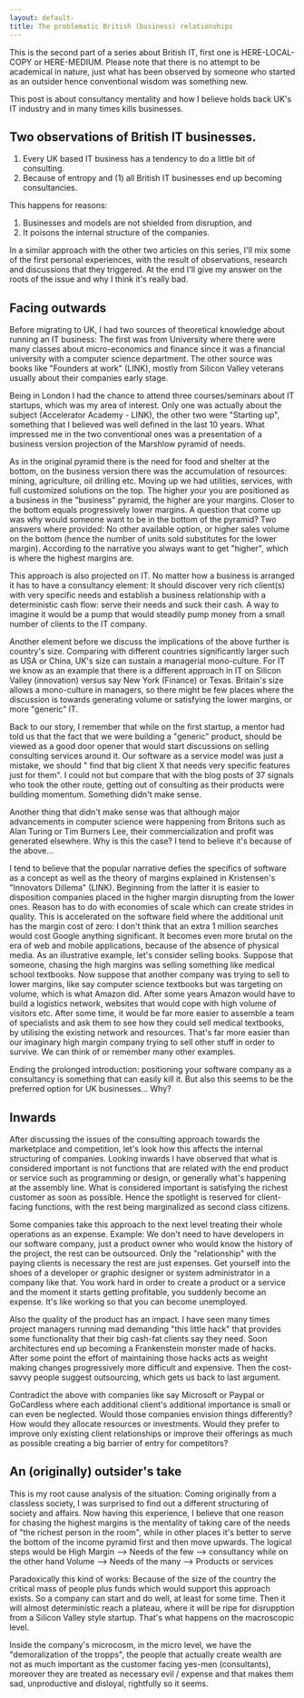 ```yaml
---
layout: default-
title: The problematic British (business) relationships
---
```


This is the second part of a series about British IT, first one is HERE-LOCAL-COPY or HERE-MEDIUM. Please note that there is no attempt to be academical in nature, just what has been observed by someone who started as an outsider hence conventional wisdom was something new.

This post is about consultancy mentality and how I believe holds back UK's IT industry and in many times kills businesses.

## Two observations of British IT businesses.

1. Every UK based IT business has a tendency to do a little bit of consulting.
2. Because of entropy and (1) all British IT businesses end up becoming
consultancies.

This happens for reasons:

1. Businesses and models are not shielded from disruption, and
2. It poisons the internal structure of the companies.

In a similar approach with the other two articles on this series, I'll mix some of the first personal experiences, with the result of observations, research and discussions that they triggered. At the end I'll give my answer on the roots of the issue and why I think it's really bad.

## Facing outwards

Before migrating to UK, I had two sources of theoretical knowledge about running an IT business: The first was from University where there were many classes about micro-economics and finance since it was a financial university with a computer science department. The other source was books like "Founders at work" (LINK), mostly from Silicon Valley veterans usually about their companies early stage.

Being in London I had the chance to attend three courses/seminars about IT startups, which was my area of interest. Only one was actually about the subject (Accelerator Academy - LINK), the other two were "Starting up", something that I believed was well defined in the last 10 years. What impressed me in the two conventional ones was a presentation of a business version projection of the Marshlow pyramid of needs.

As in the original pyramid there is the need for food and shelter at the bottom, on the business version there was the accumulation of resources: mining, agriculture, oil drilling etc. Moving up we had utilities, services, with full customized solutions on the top. The higher your you are positioned as a business in the "business" pyramid, the higher are your margins. Closer to the bottom equals progressively lower margins. A question that come up was why would someone want to be in the bottom of the pyramid? Two answers where provided: No other available option, or higher sales volume on the bottom (hence the number of units sold substitutes for the lower margin). According to the narrative you always want to get "higher", which is where the highest margins are.

This approach is also projected on IT. No matter how a business is arranged it has to have a  consultancy element: It should discover very rich client(s) with very specific needs and establish a business relationship with a deterministic cash flow: serve their needs and suck their cash. A way to imagine it would be a pump that would steadily pump money from a small number of clients to the IT company.

Another element before we discuss the implications of the above further is country's size. Comparing with different countries significantly larger such as USA or China, UK's size can sustain a managerial mono-culture. For IT we know as an example that there is a different approach in IT on Silicon Valley (innovation) versus say New York (Finance) or Texas. Britain's size allows a mono-culture in managers, so there might be few places where the discussion is towards generating volume or satisfying the lower margins, or more "generic" IT.

Back to our story, I remember that while on the first startup, a mentor had told us that the fact that we were building a "generic" product, should be viewed as a good door opener that would start discussions on selling consulting services around it. Our software as a service model was just a mistake, we should " find that big client X that needs very specific features just for them". I could not but compare that with the blog posts of 37 signals who took the other route, getting out of consulting as their products were building momentum. Something didn't make sense.

Another thing that didn't make sense was that although major advancements in computer science were happening from Britons such as Alan Turing or Tim Burners Lee, their commercialization and profit was generated elsewhere. Why is this the case? I tend to believe it's because of the above...

I tend to believe that the popular narrative defies the specifics of software as a concept as well as the theory of margins explained in Kristensen's "Innovators Dillema" (LINK). Beginning from the latter it is easier to disposition companies placed in the higher margin disrupting from the lower ones. Reason has to do with economies of scale which can create strides in quality. This is accelerated on the software field where the additional unit has the margin cost of zero: I don't think that an extra 1 million searches would cost Google anything significant. It becomes even more brutal on the era of web and mobile applications, because of the absence of physical media. As an illustrative example, let's consider selling books. Suppose that someone, chasing the high margins was selling something like medical school textbooks. Now suppose that another company was trying to sell to lower margins, like say computer science textbooks but was targeting on volume, which is what Amazon did. After some years Amazon would have to build a logistics network, websites that would cope with high volume of visitors etc. After some time, it would be far more easier to assemble a team of specialists and ask them to see how they could sell medical textbooks, by utilising the existing network and resources. That's far more easier than our imaginary high margin company trying to sell other stuff in order to survive. We can think of or remember many other examples.

Ending the prolonged introduction: positioning your software company as a consultancy is something that can easily kill it. But also this seems to be the preferred option for UK businesses... Why?

## Inwards

After discussing the issues of the consulting approach towards the marketplace and competition, let's look how this affects the internal structuring of companies. Looking inwards I have observed that what is considered important is not functions that are related with the end product or service such as programming or design, or generally what's happening at the assembly line. What is considered important is satisfying the richest customer as soon as possible. Hence the spotlight is reserved for client-facing functions, with the rest being marginalized as second class citizens.

Some companies take this approach to the next level treating their whole operations as an expense. Example: We don't need to have developers in our software company, just a product owner who would know the history of the project, the rest can be outsourced. Only the "relationship" with the paying clients is necessary the rest are just expenses. Get yourself into the shoes of a developer or graphic designer or system administrator in a company like that. You work hard in order to create a product or a service and the moment it starts getting profitable, you suddenly become an expense. It's like working so that you can become unemployed.

Also the quality of the product has an impact. I have seen many times project managers running mad demanding "this little hack" that provides some functionality that their big cash-fat clients say they need. Soon architectures end up becoming a Frankenstein monster made of hacks. After some point the effort of maintaining those hacks acts as weight making changes progressively more difficult and expensive. Then the cost-savvy people suggest outsourcing, which gets us back to last argument.

Contradict the above with companies like say Microsoft or Paypal or GoCardless where each additional client's additional importance is small or can even be neglected. Would those companies envision things differently? How would they allocate resources or investments. Would they prefer to improve only existing client relationships or improve their offerings as much as possible creating a big barrier of entry for competitors?

## An (originally) outsider's take

This is my root cause analysis of the situation: Coming originally from a classless society, I was surprised to find out a different structuring of society and affairs. Now having this experience, I believe that one reason for chasing the highest margins is the mentality of taking care of the needs of "the richest person in the room", while in other places it's better to serve the bottom of the income pyramid first and then move upwards. The logical steps would be
High Margin --> Needs of the few --> consultancy
while on the other hand
Volume --> Needs of the many --> Products or services

Paradoxically this kind of works: Because of the size of the country the critical mass of people plus funds which would support this approach exists. So a company can start and do well, at least for some time. Then it will almost deterministic reach a plateau, where it will be ripe for disrupption from a Silicon Valley style startup. That's what happens on the macroscopic level.

Inside the company's microcosm, in the micro level, we have the "demoralization of the tropps", the people that actually create wealth are not as much important as the customer facing yes-men (consultants), moreover they are treated as necessary evil / expense and that makes them sad, unproductive and disloyal, rightfully so it seems.
